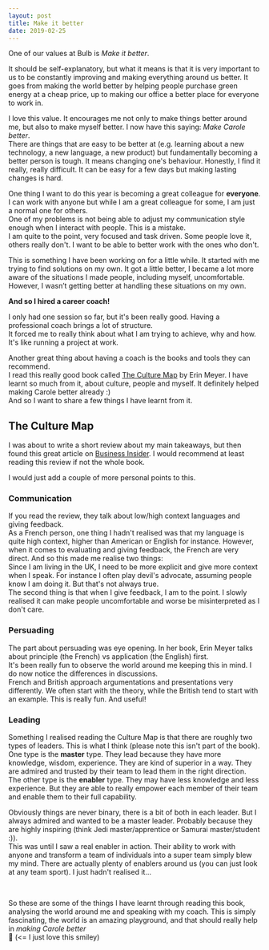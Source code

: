 ```yaml
---
layout: post
title: Make it better
date: 2019-02-25
---
```


One of our values at Bulb is _Make it better_.

It should be self-explanatory, but what it means is that it is very important to us to be constantly improving and making everything around us better.
It goes from making the world better by helping people purchase green energy at a cheap price, up to making our office a better place for everyone to work in.

I love this value. It encourages me not only to make things better around me, but also to make myself better. I now have this saying: _Make Carole better_.
<br/>There are things that are easy to be better at (e.g. learning about a new technology, a new language, a new product) but fundamentally becoming a better person is tough. It means changing one's behaviour. Honestly, I find it really, really difficult. It can be easy for a few days but making lasting changes is hard.

One thing I want to do this year is becoming a great colleague for __everyone__. I can work with anyone but while I am a great colleague for some, I am just a normal one for others.
<br/>One of my problems is not being able to adjust my communication style enough when I interact with people. This is a mistake.
<br/>I am quite to the point, very focused and task driven. Some people love it, others really don't. I want to be able to better work with the ones who don't.

This is something I have been working on for a little while.
It started with me trying to find solutions on my own. It got a little better, I became a lot more aware of the situations I made people, including myself, uncomfortable. However, I wasn’t getting better at handling these situations on my own.

__And so I hired a career coach!__

I only had one session so far, but it's been really good. Having a professional coach brings a lot of structure.
<br/>It forced me to really think about what I am trying to achieve, why and how. It's like running a project at work.

Another great thing about having a coach is the books and tools they can recommend.
<br/>I read this really good book called [The Culture Map](https://www.erinmeyer.com/book/) by Erin Meyer. I have learnt so much from it, about culture, people and myself. It definitely helped making Carole better already :)
<br/>And so I want to share a few things I have learnt from it.

## The Culture Map

I was about to write a short review about my main takeaways, but then found this great article on [Business Insider](https://www.businessinsider.com/the-culture-map-8-scales-for-work-2015-1?r=US&IR=T). I would recommend at least reading this review if not the whole book.

I would just add a couple of more personal points to this.

### Communication

If you read the review, they talk about low/high context languages and giving feedback.
<br/>As a French person, one thing I hadn't realised was that my language is quite high context, higher than American or English for instance. However, when it comes to evaluating and giving feedback, the French are very direct. And so this made me realise two things:
<br/>Since I am living in the UK, I need to be more explicit and give more context when I speak. For instance I often play devil's advocate, assuming people know I am doing it. But that's not always true.
<br/>The second thing is that when I give feedback, I am to the point. I slowly realised it can make people uncomfortable and worse be misinterpreted as I don't care.


### Persuading

The part about persuading was eye opening. In her book, Erin Meyer talks about principle (the French) vs application (the English) first.
<br/>It's been really fun to observe the world around me keeping this in mind. I do now notice the differences in discussions.
<br/>French and British approach argumentations and presentations very differently. We often start with the theory, while the British tend to start with an example. This is really fun. And useful!


### Leading

Something I realised reading the Culture Map is that there are roughly two types of leaders. This is what I think (please note this isn't part of the book).
<br/>One type is the __master__ type. They lead because they have more knowledge, wisdom, experience. They are kind of superior in a way. They are admired and trusted by their team to lead them in the right direction.
<br/>The other type is the __enabler__ type. They may have less knowledge and less experience. But they are able to really empower each member of their team and enable them to their full capability.

Obviously things are never binary, there is a bit of both in each leader. But I always admired and wanted to be a master leader. Probably because they are highly inspiring (think Jedi master/apprentice or Samurai master/student :)).
<br/>This was until I saw a real enabler in action. Their ability to work with anyone and transform a team of individuals into a super team simply blew my mind. There are actually plenty of enablers around us (you can just look at any team sport). I just hadn't realised it...

<br/>

So these are some of the things I have learnt through reading this book, analysing the world around me and speaking with my coach.
This is simply fascinating, the world is an amazing playground, and that should really help in _making Carole better_
<br/> 🥳 (<= I just love this smiley)